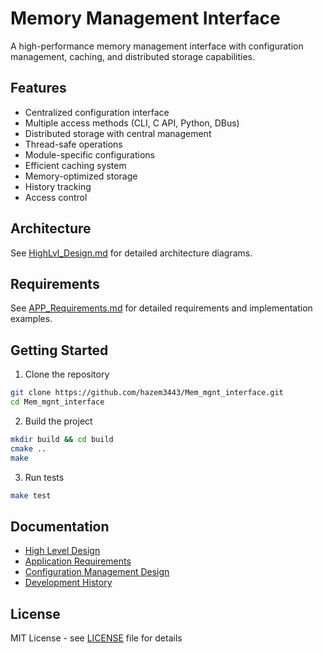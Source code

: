 # Memory Management Interface

A high-performance memory management interface with configuration management, caching, and distributed storage capabilities.

## Features

- Centralized configuration interface
- Multiple access methods (CLI, C API, Python, DBus)
- Distributed storage with central management
- Thread-safe operations
- Module-specific configurations
- Efficient caching system
- Memory-optimized storage
- History tracking
- Access control

## Architecture

See [HighLvl_Design.md](Docs/Design_Docs/HighLvl_Design.md) for detailed architecture diagrams.

## Requirements

See [APP_Requirements.md](Docs/Design_Docs/APP_Requirements.md) for detailed requirements and implementation examples.

## Getting Started

1. Clone the repository
```bash
git clone https://github.com/hazem3443/Mem_mgnt_interface.git
cd Mem_mgnt_interface
```

2. Build the project
```bash
mkdir build && cd build
cmake ..
make
```

3. Run tests
```bash
make test
```

## Documentation

- [High Level Design](Docs/Design_Docs/HighLvl_Design.md)
- [Application Requirements](Docs/Design_Docs/APP_Requirements.md)
- [Configuration Management Design](.github/prompts/Config_mgnt_design.prompt.md)
- [Development History](.github/prompts/chat.prompt.md)

## License

MIT License - see [LICENSE](LICENSE) file for details
